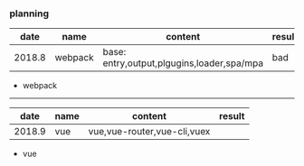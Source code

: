 ### planning

date|name|content|result
------|------|------|------
2018.8|webpack|base: entry,output,plgugins,loader,spa/mpa|bad

* webpack

---

date|name|content|result
------|------|------|------
2018.9|vue|vue,vue-router,vue-cli,vuex|

* vue